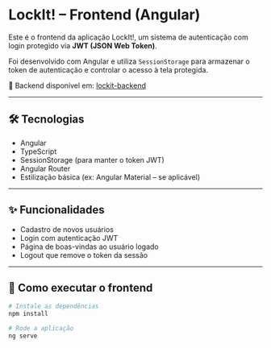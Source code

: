 # LockIt! – Frontend (Angular)

Este é o frontend da aplicação LockIt!, um sistema de autenticação com login protegido via **JWT (JSON Web Token)**.

Foi desenvolvido com Angular e utiliza `SessionStorage` para armazenar o token de autenticação e controlar o acesso à tela protegida.

🔐 Backend disponível em: [lockit-backend](https://github.com/seu-usuario/lockit-backend)

---

## 🛠️ Tecnologias

- Angular
- TypeScript
- SessionStorage (para manter o token JWT)
- Angular Router
- Estilização básica (ex: Angular Material – se aplicável)

---

## ✨ Funcionalidades

- Cadastro de novos usuários
- Login com autenticação JWT
- Página de boas-vindas ao usuário logado
- Logout que remove o token da sessão

---

## 🚀 Como executar o frontend

```bash
# Instale as dependências
npm install

# Rode a aplicação
ng serve
